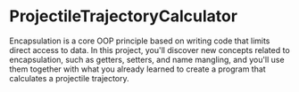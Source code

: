 # ProjectileTrajectoryCalculator
Encapsulation is a core OOP principle based on writing code that limits direct access to data.  In this project, you'll discover new concepts related to encapsulation, such as getters, setters, and name mangling, and you'll use them together with what you already learned to create a program that calculates a projectile trajectory.
